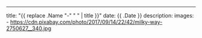 ---
title: "{{ replace .Name "-" " " | title }}"
date: {{ .Date }}
description:
images:
    - https://cdn.pixabay.com/photo/2017/09/14/22/42/milky-way-2750627__340.jpg


